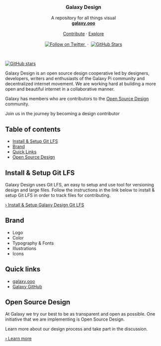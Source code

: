 <p align="center">
  <br/>

  <h3 align="center">Galaxy Design</h3>

  <p align="center">
    A repository for all things visual
    <br/>
    <a href="http://galaxy.ooo"><strong>galaxy.ooo</strong></a>
    <br/>
    <br/>
    <a href="https://github.com/galaxypi/galaxy-design#contributing">Contribute</a>
    &middot;
    <a href="https://github.com/galaxypi/">Explore</a>
    <br/>
    <br/>
    <a href="https://twitter.com/intent/follow?screen_name=galaxypilab">
      <img src="https://img.shields.io/twitter/url/https/twitter.com/galaxypilab.svg?style=social&label=Follow%20%40galaxypilab&logo=twitter" alt="Follow on Twitter">
    </a>
    &nbsp;&middot;&nbsp;
    <a href="https://github.com/galaxypi/galaxy-design">
      <img src="https://img.shields.io/github/stars/galaxypi/galaxy-design.svg?style=social&label=Star&maxAge=2592000" alt="GitHub Stars">
    </a>
  </p>
</p>

<br/>


[![GitHub stars](https://img.shields.io/github/stars/badges/shields.svg?style=social&label=Stars)](https://www.github.com/galaxypi/galaxy-design/)



Galaxy Design is an open source design cooperative led by designers, developers, writers and enthusiasts of the Galaxy Pi community and decentralized internet movement. We are working hard at building a more open and beautiful internet in a collaborative manner.

Galaxy has members who are contributors to the [Open Source Design](https://github.com/opensourcedesign) community.

Join us in the journey by becoming a design contributor

## Table of contents

- [Install & Setup Git LFS](#install--setup-git-lfs)
- [Brand](#brand)
- [Quick Links](#quick-links)
- [Open Source Design](#open-source-design)

## Install & Setup Git LFS

Galaxy Design uses Git LFS, an easy to setup and use tool for versioning design and large files. Follow the instructions in the link below to install & setup Git LFS in order to track files for contributing.

[› Install & Setup Galaxy Design Git LFS](/docs/git-lfs.md)

## Brand
  - Logo
  - Color
  - Typography & Fonts
  - Illustrations
  - Icons

## Quick links
- [galaxy.ooo](http://galaxy.ooo)
- [Galaxy GitHub](https://github.com/galaxypi/)

## Open Source Design

At Galaxy we try our best to be as transparent and open as possible. One initiative that we are implementing is Open Source Design.

Learn more about our design process and take part in the discussion.

[› Learn more](/docs/open-source-design.md)